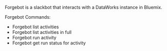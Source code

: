 Forgebot is a slackbot that interacts with a DataWorks instance in Bluemix.

Forgebot Commands:

- Forgebot list activities
- Forgebot list activities in full
- Forgebot run activity <activityId>
- Forgebot get run status <runId> for activity <activityId>